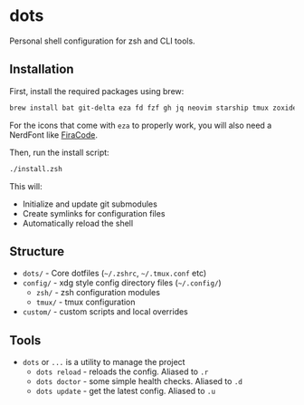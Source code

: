 # dots

Personal shell configuration for zsh and CLI tools.

## Installation

First, install the required packages using brew:

```bash
brew install bat git-delta eza fd fzf gh jq neovim starship tmux zoxide
```

For the icons that come with `eza` to properly work, you will also need a NerdFont like [FiraCode](https://www.nerdfonts.com/font-downloads#:~:text=Preview-,FiraCode,-%E2%80%A2%20Version%3A%206.2).

Then, run the install script:

```bash
./install.zsh
```

This will:
- Initialize and update git submodules
- Create symlinks for configuration files
- Automatically reload the shell

## Structure

- `dots/` - Core dotfiles (`~/.zshrc`, `~/.tmux.conf` etc)
- `config/` - xdg style config directory files (`~/.config/`)
  - `zsh/` - zsh configuration modules
  - `tmux/` - tmux configuration
- `custom/` - custom scripts and local overrides

## Tools

- `dots` or `...` is a utility to manage the project
  - `dots reload` - reloads the config. Aliased to `.r`
  - `dots doctor` - some simple health checks. Aliased to `.d`
  - `dots update` - get the latest config. Aliased to `.u`
